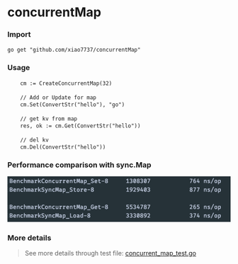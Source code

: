 # concurrentMap

### Import
```
go get "github.com/xiao7737/concurrentMap"
```
### Usage
```
    cm := CreateConcurrentMap(32)

    // Add or Update for map
    cm.Set(ConvertStr("hello"), "go")

    // get kv from map
    res, ok := cm.Get(ConvertStr("hello"))   

    // del kv
    cm.Del(ConvertStr("hello"))
```


### Performance comparison with sync.Map
![image](https://github.com/xiao7737/concurrentMap/blob/master/bench.png) 

### More details
> See more details through test file: [concurrent_map_test.go](https://github.com/xiao7737/concurrentMap/blob/master/concurrent_map_test.go)
